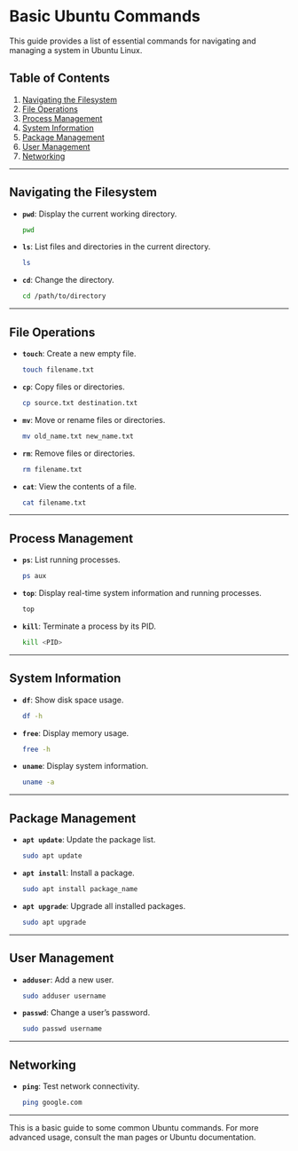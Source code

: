 # Basic Ubuntu Commands
This guide provides a list of essential commands for navigating and managing a system in Ubuntu Linux.

## Table of Contents
1. [Navigating the Filesystem](#navigating-the-filesystem)
2. [File Operations](#file-operations)
3. [Process Management](#process-management)
4. [System Information](#system-information)
5. [Package Management](#package-management)
6. [User Management](#user-management)
7. [Networking](#networking)

---

## Navigating the Filesystem

- **`pwd`**: Display the current working directory.
  ```bash
  pwd
  ```

- **`ls`**: List files and directories in the current directory.
  ```bash
  ls
  ```

- **`cd`**: Change the directory.
  ```bash
  cd /path/to/directory
  ```

---

## File Operations

- **`touch`**: Create a new empty file.
  ```bash
  touch filename.txt
  ```

- **`cp`**: Copy files or directories.
  ```bash
  cp source.txt destination.txt
  ```

- **`mv`**: Move or rename files or directories.
  ```bash
  mv old_name.txt new_name.txt
  ```

- **`rm`**: Remove files or directories.
  ```bash
  rm filename.txt
  ```

- **`cat`**: View the contents of a file.
  ```bash
  cat filename.txt
  ```

---

## Process Management

- **`ps`**: List running processes.
  ```bash
  ps aux
  ```

- **`top`**: Display real-time system information and running processes.
  ```bash
  top
  ```

- **`kill`**: Terminate a process by its PID.
  ```bash
  kill <PID>
  ```

---

## System Information

- **`df`**: Show disk space usage.
  ```bash
  df -h
  ```

- **`free`**: Display memory usage.
  ```bash
  free -h
  ```

- **`uname`**: Display system information.
  ```bash
  uname -a
  ```

---

## Package Management

- **`apt update`**: Update the package list.
  ```bash
  sudo apt update
  ```

- **`apt install`**: Install a package.
  ```bash
  sudo apt install package_name
  ```

- **`apt upgrade`**: Upgrade all installed packages.
  ```bash
  sudo apt upgrade
  ```

---

## User Management

- **`adduser`**: Add a new user.
  ```bash
  sudo adduser username
  ```

- **`passwd`**: Change a user’s password.
  ```bash
  sudo passwd username
  ```

---

## Networking

- **`ping`**: Test network connectivity.
  ```bash
  ping google.com
  ```

---

This is a basic guide to some common Ubuntu commands. For more advanced usage, consult the man pages or Ubuntu documentation.
